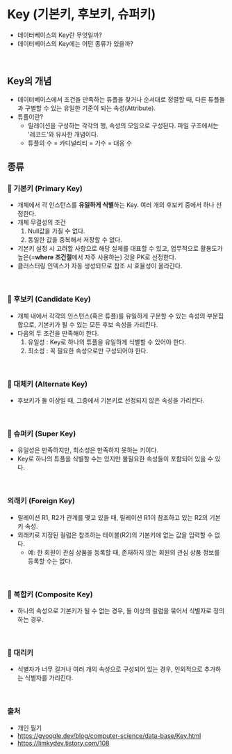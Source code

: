 # Key (기본키, 후보키, 슈퍼키)
- 데이터베이스의 Key란 무엇일까?
- 데이터베이스의 Key에는 어떤 종류가 있을까?

<br>

## Key의 개념
- 데이터베이스에서 조건을 만족하는 튜플을 찾거나 순서대로 정렬할 때, 다른 튜플들과 구별할 수 있는 유일한 기준이 되는 속성(Attribute).
- 튜플이란?
  - 릴레이션을 구성하는 각각의 행, 속성의 모임으로 구성된다. 파일 구조에서는 '레코드'와 유사한 개념이다.
  - 튜플의 수 = 카디널리티 = 기수 = 대응 수

## 종류
### 📌 기본키 (Primary Key)
- 개체에서 각 인스턴스를 **유일하게 식별**하는 Key. 여러 개의 후보키 중에서 하나 선정한다. 
- 개체 무결성의 조건
    1. Null값을 가질 수 없다.
    2. 동일한 값을 중복해서 저장할 수 없다.
- 기본키 설정 시 고려할 사항으로 해당 실체를 대표할 수 있고, 업무적으로 활용도가 높은(=**where 조건절**에서 자주 사용하는) 것을 PK로 선정한다.
- 클러스터링 인덱스가 자동 생성되므로 참조 시 효율성이 올라간다.
  
<br>

### 📌 후보키 (Candidate Key)
- 개체 내에서 각각의 인스턴스(혹은 튜플)를 유일하게 구분할 수 있는 속성의 부분집합으로, 기본키가 될 수 있는 모든 후보 속성을 가리킨다.
- 다음의 두 조건을 만족해야 한다.
    1. 유일성 : Key로 하나의 튜플을 유일하게 식별할 수 있어야 한다.
    2. 최소성 : 꼭 필요한 속성으로만 구성되어야 한다.

<br>

### 📌 대체키 (Alternate Key)
- 후보키가 둘 이상일 때, 그중에서 기본키로 선정되지 않은 속성을 가리킨다.

<br>

### 📌 슈퍼키 (Super Key)
- 유일성은 만족하지만, 최소성은 만족하지 못하는 키이다.
- Key로 하나의 튜플을 식별할 수는 있지만 불필요한 속성들이 포함되어 있을 수 있다.

<br>

### 외래키 (Foreign Key)
- 릴레이션 R1, R2가 관계를 맺고 있을 때, 릴레이션 R1이 참조하고 있는 R2의 기본키 속성.
- 외래키로 지정된 컬럼은 참조하는 테이블(R2)의 기본키에 없는 값을 입력할 수 없다.
  - 예: 한 회원이 관심 상품을 등록할 때, 존재하지 않는 회원의 관심 상품 정보를 등록할 수는 없다.

<br>

### 📌 복합키 (Composite Key)
- 하나의 속성으로 기본키가 될 수 없는 경우, 둘 이상의 컬럼을 묶어서 식별자로 정의하는 경우.

<br>

### 📌 대리키
- 식별자가 너무 길거나 여러 개의 속성으로 구성되어 있는 경우, 인외적으로 추가하는 식별자를 가리킨다.
  
<br>

### 출처
- 개인 필기
- https://gyoogle.dev/blog/computer-science/data-base/Key.html
- https://limkydev.tistory.com/108